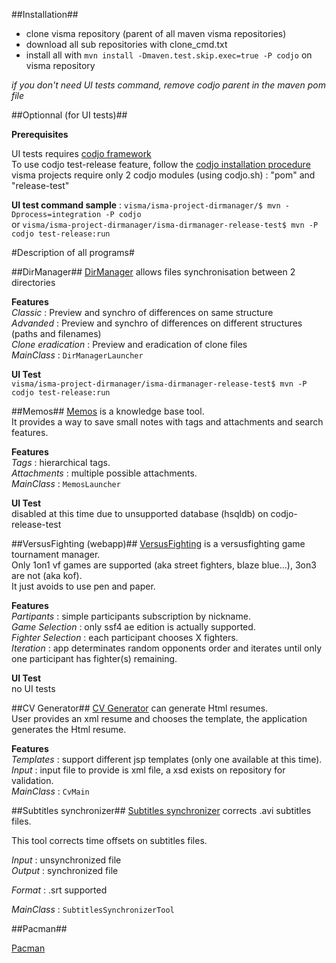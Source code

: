##Installation##

- clone visma repository (parent of all maven visma repositories)
- download all sub repositories with clone_cmd.txt
- install all with `mvn install -Dmaven.test.skip.exec=true -P codjo` on visma repository

*if you don't need UI tests command, remove codjo parent in the maven pom file*  

##Optionnal (for UI tests)##

**Prerequisites**  
  
UI tests requires [codjo framework](https://github.com/codjo "codjo")  
To use codjo test-release feature, follow the  [codjo installation procedure](https://github.com/gonnot/codjo-install-workstation "install codjo")  
visma projects require only 2 codjo modules (using codjo.sh) : "pom" and "release-test"  

**UI test command sample** : 
`visma/isma-project-dirmanager/$ mvn -Dprocess=integration -P codjo`  
or
`visma/isma-project-dirmanager/isma-dirmanager-release-test$ mvn -P codjo test-release:run`


#Description of all programs#

##DirManager##
[DirManager](https://github.com/visma/isma-project-dirmanager "dirmanager") allows files synchronisation between 2 directories

**Features**  
_Classic_ : Preview and synchro of differences on same structure  
_Advanded_ : Preview and synchro of differences on different structures (paths and filenames)  
_Clone eradication_ : Preview and eradication of clone files  
_MainClass_ : `DirManagerLauncher`  
     
**UI Test**  
`visma/isma-project-dirmanager/isma-dirmanager-release-test$ mvn -P codjo test-release:run`  

##Memos##
[Memos](https://github.com/visma/isma-project-memos "memos") is a knowledge base tool.  
It provides a way to save small notes with tags and attachments and search features.  

**Features**  
_Tags_ : hierarchical tags.  
_Attachments_ : multiple possible attachments.  
_MainClass_ : `MemosLauncher`  

**UI Test**  
disabled at this time due to unsupported database (hsqldb) on codjo-release-test  

##VersusFighting (webapp)##
[VersusFighting](https://github.com/visma/isma-project-versusfighting "vs") is a versusfighting game tournament manager.  
Only 1on1 vf games are supported (aka street fighters, blaze blue...), 3on3 are not (aka kof).  
It just avoids to use pen and paper.  

**Features**  
_Partipants_ : simple participants subscription by nickname.  
_Game Selection_ : only ssf4 ae edition is actually supported.  
_Fighter Selection_ : each participant chooses X fighters.  
_Iteration_ : app determinates random opponents order and iterates until only one participant has fighter(s) remaining.

**UI Test**  
no UI tests  

##CV Generator##
[CV Generator](https://github.com/visma/isma-tools "tools") can generate Html resumes.  
User provides an xml resume and chooses the template, the application generates the Html resume.  

**Features**  
_Templates_ : support different jsp templates (only one available at this time).  
_Input_ : input file to provide is xml file, a xsd exists on repository for validation.  
_MainClass_ : `CvMain`  

##Subtitles synchronizer##
[Subtitles synchronizer](https://github.com/visma/isma-tools "tools") corrects .avi subtitles files.  

This tool corrects time offsets on subtitles files.  

_Input_ : unsynchronized file  
_Output_ : synchronized file  

_Format_ : .srt supported  

_MainClass_ : `SubtitlesSynchronizerTool`  

##Pacman##

[Pacman](https://github.com/visma/isma-pacman)  


